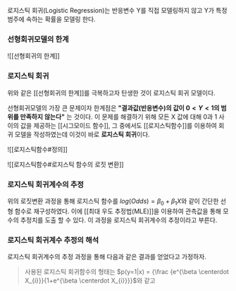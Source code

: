 로지스틱 회귀(Logistic Regression)는 반응변수 Y를 직접 모델링하지 않고 Y가 특정 범주에 속하는 확률을 모델링 한다. 

### 선형회귀모델의 한계
![[선형회귀의 한계]]


### 로지스틱 회귀
위와 같은 [[선형회귀의 한계]]를 극복하고자 탄생한 것이 로지스틱 회귀 모델이다. 

선형회귀모델의 가장 큰 문제이자 한계점은 **"결과값(반응변수)의 값이 $0<Y<1$의 범위를 만족하지 않는다"** 는 것이다. 이 문제를 해결하기 위해 모든 X 값에 대해 0과 1 사이의 값을 제공하는 [[시그모이드 함수]], 그 중에서도 [[로지스틱함수]]를 이용하여 회귀 모델을 작성하였는데 이것이 바로 **로지스틱 회귀**이다.

![[로지스틱함수#정의]]

![[로지스틱함수#로지스틱 함수의 로짓 변환]]

### 로지스틱 회귀계수의 추정
위의 로짓변환 과정을 통해 로지스틱 함수를 $log(Odds)=\beta_0 + \beta_1X$와 같이 간단한 선형 함수로 재구성하였다. 이에 [[최대 우도 추정법(MLE)]]을 이용하여 관측값을 통해 모수의 추정치를 도출 할 수 있다. 이 과정을 로지스틱 회귀계수의 추정이라고 부른다. 

### 로지스틱 회귀계수 추정의 해석
로지스틱 회귀계수의 추정 과정을 통해 다음과 같은 결과를 얻었다고 가정하자. 
> 사용된 로지스틱 회귀함수의 형태는 $p(y=1|x) = {\frac {e^{\beta \centerdot X_{i}}}{1+e^{\beta \centerdot X_{i}}}}$와 같고 